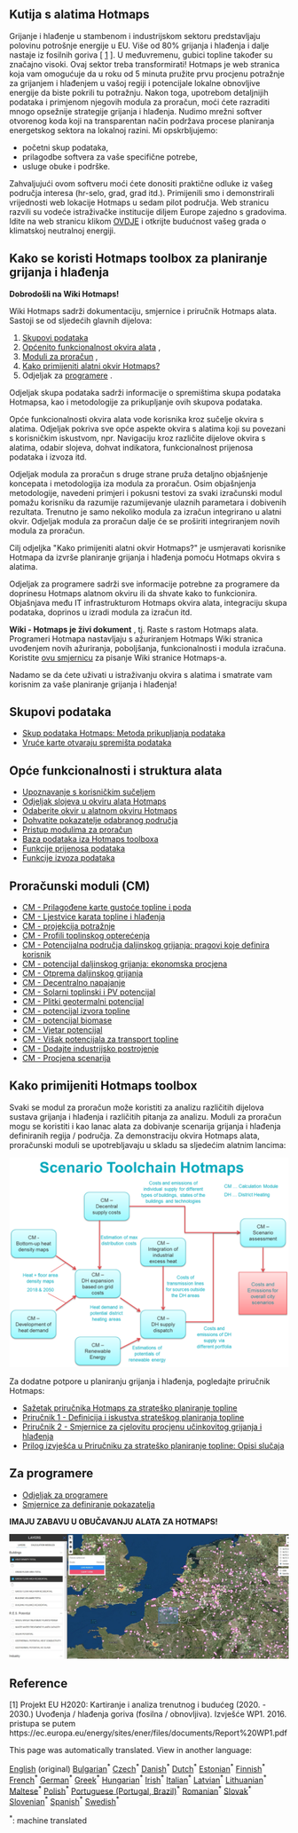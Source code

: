 <h2> Kutija s alatima Hotmaps </h2><p> Grijanje i hlađenje u stambenom i industrijskom sektoru predstavljaju polovinu potrošnje energije u EU. Više od 80% grijanja i hlađenja i dalje nastaje iz fosilnih goriva [ <a href="#References">1</a> ]. U međuvremenu, gubici topline također su značajno visoki. Ovaj sektor treba transformirati! Hotmaps je web stranica koja vam omogućuje da u roku od 5 minuta pružite prvu procjenu potražnje za grijanjem i hlađenjem u vašoj regiji i potencijale lokalne obnovljive energije da biste pokrili tu potražnju. Nakon toga, upotrebom detaljnijih podataka i primjenom njegovih modula za proračun, moći ćete razraditi mnogo opsežnije strategije grijanja i hlađenja. Nudimo mrežni softver otvorenog koda koji na transparentan način podržava procese planiranja energetskog sektora na lokalnoj razini. Mi opskrbljujemo: </p><ul><li> početni skup podataka, </li><li> prilagodbe softvera za vaše specifične potrebe, </li><li> usluge obuke i podrške. </li></ul><p> Zahvaljujući ovom softveru moći ćete donositi praktične odluke iz vašeg područja interesa (hr-selo, grad, grad itd.). Primijenili smo i demonstrirali vrijednosti web lokacije Hotmaps u sedam pilot područja. Web stranicu razvili su vodeće istraživačke institucije diljem Europe zajedno s gradovima. Idite na web stranicu klikom <a href="https://www.hotmaps.hevs.ch/map">OVDJE</a> i otkrijte budućnost vašeg grada o klimatskoj neutralnoj energiji. </p><h2> Kako se koristi Hotmaps toolbox za planiranje grijanja i hlađenja </h2><p> <strong>Dobrodošli na Wiki Hotmaps!</strong> </p><p> Wiki Hotmaps sadrži dokumentaciju, smjernice i priručnik Hotmaps alata. Sastoji se od sljedećih glavnih dijelova: </p><ol><li> <a href="#Data-sets">Skupovi podataka</a> </li><li> <a href="#General-tool-functionalities-and-structure">Općenito funkcionalnost okvira alata</a> , </li><li> <a href="#Calculation-modules-cm">Moduli za proračun</a> , </li><li> <a href="#How-to-apply-Hotmaps-toolbox">Kako primijeniti alatni okvir Hotmaps?</a> </li><li> Odjeljak za <a href="#For-developers">programere</a> . </li></ol><p> Odjeljak skupa podataka sadrži informacije o spremištima skupa podataka Hotmapsa, kao i metodologije za prikupljanje ovih skupova podataka. </p><p> Opće funkcionalnosti okvira alata vode korisnika kroz sučelje okvira s alatima. Odjeljak pokriva sve opće aspekte okvira s alatima koji su povezani s korisničkim iskustvom, npr. Navigaciju kroz različite dijelove okvira s alatima, odabir slojeva, dohvat indikatora, funkcionalnost prijenosa podataka i izvoza itd. </p><p> Odjeljak modula za proračun s druge strane pruža detaljno objašnjenje koncepata i metodologija iza modula za proračun. Osim objašnjenja metodologije, navedeni primjeri i pokusni testovi za svaki izračunski modul pomažu korisniku da razumije razumijevanje ulaznih parametara i dobivenih rezultata. Trenutno je samo nekoliko modula za izračun integrirano u alatni okvir. Odjeljak modula za proračun dalje će se proširiti integriranjem novih modula za proračun. </p><p> Cilj odjeljka &quot;Kako primijeniti alatni okvir Hotmaps?&quot; je usmjeravati korisnike Hotmapa da izvrše planiranje grijanja i hlađenja pomoću Hotmaps okvira s alatima. </p><p> Odjeljak za programere sadrži sve informacije potrebne za programere da doprinesu Hotmaps alatnom okviru ili da shvate kako to funkcionira. Objašnjava među IT infrastrukturom Hotmaps okvira alata, integraciju skupa podataka, doprinos u izradi modula za izračun itd. </p><p> <strong>Wiki - Hotmaps je živi dokument</strong> , tj. Raste s rastom Hotmaps alata. Programeri Hotmapa nastavljaju s ažuriranjem Hotmaps Wiki stranica uvođenjem novih ažuriranja, poboljšanja, funkcionalnosti i modula izračuna. Koristite <a href="https://github.com/HotMaps/hotmaps_wiki/wiki/Guidelines-for-writing-a-Hotmaps-Wiki-page">ovu smjernicu</a> za pisanje Wiki stranice Hotmaps-a. </p><p> Nadamo se da ćete uživati u istraživanju okvira s alatima i smatrate vam korisnim za vaše planiranje grijanja i hlađenja! </p><h2> Skupovi podataka </h2><ul><li> <a href="Hotmaps-data-set-method-of-data-collection">Skup podataka Hotmaps: Metoda prikupljanja podataka</a> </li><li> <a href="Hotmaps-open-data-repositories">Vruće karte otvaraju spremišta podataka</a> </li></ul><h2> Opće funkcionalnosti i struktura alata </h2><ul><li> <a href="Introduction-to-user-interface">Upoznavanje s korisničkim sučeljem</a> </li><li> <a href="Layers-section-in-the-Hotmaps-toolbox">Odjeljak slojeva u okviru alata Hotmaps</a> </li><li> <a href="Select-a-region-in-the-Hotmaps-toolbox">Odaberite okvir u alatnom okviru Hotmaps</a> </li><li> <a href="Retrieve-indicators-of-a-selected-area">Dohvatite pokazatelje odabranog područja</a> </li><li> <a href="Access-to-calculation-modules">Pristup modulima za proračun</a> </li><li> <a href="Database-behind-the-Hotmaps-toolbox">Baza podataka iza Hotmaps toolboxa</a> </li><li> <a href="Data-upload-functionalities">Funkcije prijenosa podataka</a> </li><li> <a href="Data-export-functionalities">Funkcije izvoza podataka</a> </li></ul><h2> Proračunski moduli (CM) </h2><ul><li> <a href="CM-Customized-heat-and-floor-area-density-maps">CM - Prilagođene karte gustoće topline i poda</a> </li><li> <a href="CM-Scale-heat-and-cool-density-maps">CM - Ljestvice karata topline i hlađenja</a> </li><li> <a href="CM-Demand-projection">CM - projekcija potražnje</a> </li><li> <a href="CM-Heat-load-profiles">CM - Profili toplinskog opterećenja</a> </li><li> <a href="CM-District-heating-potential-areas-user-defined-thresholds">CM - Potencijalna područja daljinskog grijanja: pragovi koje definira korisnik</a> </li><li> <a href="CM-District-heating-potential-economic-assessment">CM - potencijal daljinskog grijanja: ekonomska procjena</a> </li><li> <a href="CM-District-heating-supply-dispatch">CM - Otprema daljinskog grijanja</a> </li><li> <a href="CM-Decentral-heating-supply">CM - Decentralno napajanje</a> </li><li> <a href="CM-Solar-thermal-and-PV-potential">CM - Solarni toplinski i PV potencijal</a> </li><li> <a href="CM-Shallow-geothermal-potential">CM - Plitki geotermalni potencijal</a> </li><li> <a href="CM-Heat-source-potential">CM - potencijal izvora topline</a> </li><li> <a href="CM-Biomass-potential">CM - potencijal biomase</a> </li><li> <a href="CM-Wind-potential">CM - Vjetar potencijal</a> </li><li> <a href="CM-Excess-heat-transport-potential">CM - Višak potencijala za transport topline</a> </li><li> <a href="CM-add-industry-plant">CM - Dodajte industrijsko postrojenje</a> </li><li> <a href="CM-Scenario-assessment">CM - Procjena scenarija</a> </li></ul><h2> Kako primijeniti Hotmaps toolbox </h2><p> Svaki se modul za proračun može koristiti za analizu različitih dijelova sustava grijanja i hlađenja i različitih pitanja za analizu. Moduli za proračun mogu se koristiti i kao lanac alata za dobivanje scenarija grijanja i hlađenja definiranih regija / područja. Za demonstraciju okvira Hotmaps alata, proračunski moduli se upotrebljavaju u skladu sa sljedećim alatnim lancima: </p><p><img alt="" src="https://github.com/HotMaps/hotmaps_wiki/blob/master/Images/Hotmaps_toolchain_2019-05-09.png"/></p><p> Za dodatne potpore u planiranju grijanja i hlađenja, pogledajte priručnik Hotmaps: </p><ul><li> <a href="https://www.hotmaps-project.eu/wp-content/uploads/2019/04/Summary-Hotmaps-Handbook.pdf">Sažetak priručnika Hotmaps za strateško planiranje topline</a> </li><li> <a href="https://vbn.aau.dk/da/publications/definition-amp-experiences-of-strategic-heat-planning">Priručnik 1 - Definicija i iskustva strateškog planiranja topline</a> </li><li> <a href="https://vbn.aau.dk/da/publications/guidance-for-the-comprehensive-assessment-of-efficient-heating-an">Priručnik 2 - Smjernice za cjelovitu procjenu učinkovitog grijanja i hlađenja</a> </li><li> <a href="https://vbn.aau.dk/da/publications/appendix-report-to-the-hotmaps-handbook-for-strategic-heat-planni">Prilog izvješća u Priručniku za strateško planiranje topline: Opisi slučaja</a> </li></ul><h2> Za programere </h2><ul><li> <a href="Developers">Odjeljak za programere</a> </li><li> <a href="Guidelines-for-defining-indicators">Smjernice za definiranje pokazatelja</a> </li></ul><p> <strong>IMAJU ZABAVU U OBUČAVANJU ALATA ZA HOTMAPS!</strong> </p><p><img alt="" src="https://github.com/HotMaps/hotmaps_wiki/blob/master/Images/Hotmaps_test.JPG"/></p><h2> Reference </h2><p> [1] Projekt EU H2020: Kartiranje i analiza trenutnog i budućeg (2020. - 2030.) Uvođenja / hlađenja goriva (fosilna / obnovljiva). Izvješće WP1. 2016. pristupa se putem https://ec.europa.eu/energy/sites/ener/files/documents/Report%20WP1.pdf </p>

This page was automatically translated. View in another language:

[English](en-Home) (original) [Bulgarian](bg-Home)<sup>\*</sup>  [Czech](cs-Home)<sup>\*</sup> [Danish](da-Home)<sup>\*</sup> [Dutch](nl-Home)<sup>\*</sup> [Estonian](et-Home)<sup>\*</sup> [Finnish](fi-Home)<sup>\*</sup> [French](fr-Home)<sup>\*</sup> [German](de-Home)<sup>\*</sup> [Greek](el-Home)<sup>\*</sup> [Hungarian](hu-Home)<sup>\*</sup> [Irish](ga-Home)<sup>\*</sup> [Italian](it-Home)<sup>\*</sup> [Latvian](lv-Home)<sup>\*</sup> [Lithuanian](lt-Home)<sup>\*</sup> [Maltese](mt-Home)<sup>\*</sup> [Polish](pl-Home)<sup>\*</sup> [Portuguese (Portugal, Brazil)](pt-Home)<sup>\*</sup> [Romanian](ro-Home)<sup>\*</sup> [Slovak](sk-Home)<sup>\*</sup> [Slovenian](sl-Home)<sup>\*</sup> [Spanish](es-Home)<sup>\*</sup> [Swedish](sv-Home)<sup>\*</sup> 

<sup>\*</sup>: machine translated
